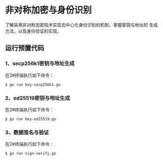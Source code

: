 # 非对称加密与身份识别

了解采用非对称加密技术实现去中心化身份识别的机制，掌握密钥与地址的
生成方法，以及身份验证的实现。

## 运行预置代码

### 1、secp256k1密钥与地址生成

在2#终端执行如下命令：

```
$ go run key-secp256k1.go
```

### 2、ed25519密钥与地址生成

在2#终端执行如下命令：

```
$ go run key-ed25519.go
```

### 3、数据签名与验证

在2#终端执行如下命令：

```
$ go run sign-verify.go
```

